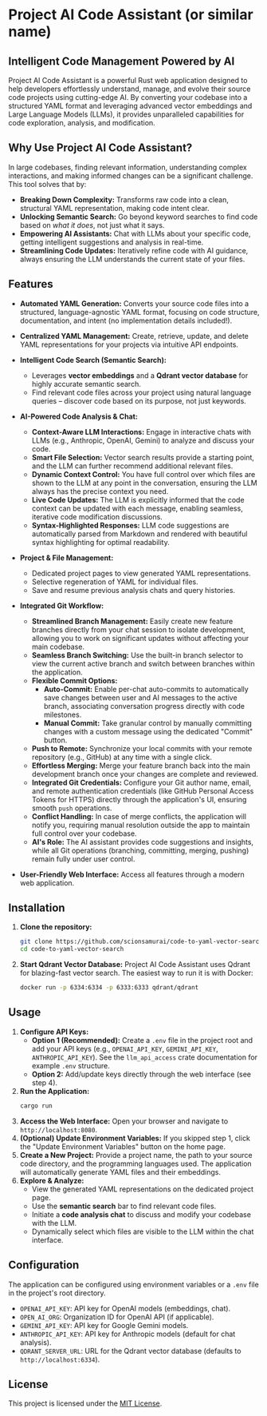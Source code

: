 # Project AI Code Assistant (or similar name)

## Intelligent Code Management Powered by AI

Project AI Code Assistant is a powerful Rust web application designed to help developers effortlessly understand, manage, and evolve their source code projects using cutting-edge AI. By converting your codebase into a structured YAML format and leveraging advanced vector embeddings and Large Language Models (LLMs), it provides unparalleled capabilities for code exploration, analysis, and modification.

## **Why Use Project AI Code Assistant?**

In large codebases, finding relevant information, understanding complex interactions, and making informed changes can be a significant challenge. This tool solves that by:

  * **Breaking Down Complexity:** Transforms raw code into a clean, structural YAML representation, making code intent clear.
  * **Unlocking Semantic Search:** Go beyond keyword searches to find code based on *what it does*, not just what it says.
  * **Empowering AI Assistants:** Chat with LLMs about your specific code, getting intelligent suggestions and analysis in real-time.
  * **Streamlining Code Updates:** Iteratively refine code with AI guidance, always ensuring the LLM understands the current state of your files.

## Features

  * **Automated YAML Generation:** Converts your source code files into a structured, language-agnostic YAML format, focusing on code structure, documentation, and intent (no implementation details included\!).
  * **Centralized YAML Management:** Create, retrieve, update, and delete YAML representations for your projects via intuitive API endpoints.
  * **Intelligent Code Search (Semantic Search):**
      * Leverages **vector embeddings** and a **Qdrant vector database** for highly accurate semantic search.
      * Find relevant code files across your project using natural language queries – discover code based on its purpose, not just keywords.
  * **AI-Powered Code Analysis & Chat:**
      * **Context-Aware LLM Interactions:** Engage in interactive chats with LLMs (e.g., Anthropic, OpenAI, Gemini) to analyze and discuss your code.
      * **Smart File Selection:** Vector search results provide a starting point, and the LLM can further recommend additional relevant files.
      * **Dynamic Context Control:** You have full control over which files are shown to the LLM at any point in the conversation, ensuring the LLM always has the precise context you need.
      * **Live Code Updates:** The LLM is explicitly informed that the code context can be updated with each message, enabling seamless, iterative code modification discussions.
      * **Syntax-Highlighted Responses:** LLM code suggestions are automatically parsed from Markdown and rendered with beautiful syntax highlighting for optimal readability.
  * **Project & File Management:**
      * Dedicated project pages to view generated YAML representations.
      * Selective regeneration of YAML for individual files.
      * Save and resume previous analysis chats and query histories.
  * **Integrated Git Workflow:**
      * **Streamlined Branch Management:** Easily create new feature branches directly from your chat session to isolate development, allowing you to work on significant updates without affecting your main codebase.
      * **Seamless Branch Switching:** Use the built-in branch selector to view the current active branch and switch between branches within the application.
      * **Flexible Commit Options:**
          * **Auto-Commit:** Enable per-chat auto-commits to automatically save changes between user and AI messages to the active branch, associating conversation progress directly with code milestones.
          * **Manual Commit:** Take granular control by manually committing changes with a custom message using the dedicated "Commit" button.
      * **Push to Remote:** Synchronize your local commits with your remote repository (e.g., GitHub) at any time with a single click.
      * **Effortless Merging:** Merge your feature branch back into the main development branch once your changes are complete and reviewed.
      * **Integrated Git Credentials:** Configure your Git author name, email, and remote authentication credentials (like GitHub Personal Access Tokens for HTTPS) directly through the application's UI, ensuring smooth `push` operations.
      * **Conflict Handling:** In case of merge conflicts, the application will notify you, requiring manual resolution outside the app to maintain full control over your codebase.
      * **AI's Role:** The AI assistant provides code suggestions and insights, while all Git operations (branching, committing, merging, pushing) remain fully under user control.

  * **User-Friendly Web Interface:** Access all features through a modern web application.

## Installation

1.  **Clone the repository:**
    ```bash
    git clone https://github.com/scionsamurai/code-to-yaml-vector-search.git
    cd code-to-yaml-vector-search
    ```
2.  **Start Qdrant Vector Database:** Project AI Code Assistant uses Qdrant for blazing-fast vector search. The easiest way to run it is with Docker:
    ```bash
    docker run -p 6334:6334 -p 6333:6333 qdrant/qdrant
    ```
## Usage

1.  **Configure API Keys:**
      * **Option 1 (Recommended):** Create a `.env` file in the project root and add your API keys (e.g., `OPENAI_API_KEY`, `GEMINI_API_KEY`, `ANTHROPIC_API_KEY`). See the `llm_api_access` crate documentation for example `.env` structure.
      * **Option 2:** Add/update keys directly through the web interface (see step 4).
2.  **Run the Application:**
    ```bash
    cargo run
    ```
3.  **Access the Web Interface:** Open your browser and navigate to `http://localhost:8080`.
4.  **(Optional) Update Environment Variables:** If you skipped step 1, click the "Update Environment Variables" button on the home page.
5.  **Create a New Project:** Provide a project name, the path to your source code directory, and the programming languages used. The application will automatically generate YAML files and their embeddings.
6.  **Explore & Analyze:**
      * View the generated YAML representations on the dedicated project page.
      * Use the **semantic search** bar to find relevant code files.
      * Initiate a **code analysis chat** to discuss and modify your codebase with the LLM.
      * Dynamically select which files are visible to the LLM within the chat interface.

## Configuration

The application can be configured using environment variables or a `.env` file in the project's root directory.

  * `OPENAI_API_KEY`: API key for OpenAI models (embeddings, chat).
  * `OPEN_AI_ORG`: Organization ID for OpenAI API (if applicable).
  * `GEMINI_API_KEY`: API key for Google Gemini models.
  * `ANTHROPIC_API_KEY`: API key for Anthropic models (default for chat analysis).
  * `QDRANT_SERVER_URL`: URL for the Qdrant vector database (defaults to `http://localhost:6334`).

## License

This project is licensed under the [MIT License](https://www.google.com/search?q=LICENSE).
